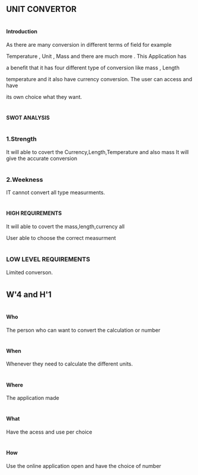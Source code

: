 # <h2>UNIT CONVERTOR
  # <h4> Introduction
  As there are many conversion in different terms of field for example 
  
  Temperature , Unit , Mass and there are much more . This Application has
  
  a benefit that it has four different type of conversion like mass , Length
  
  temperature and it also have currency conversion. The user can access and have 
  
  its own choice what they want.

# <h4>SWOT ANALYSIS
  
  # <h3> 1.Strength
It will able to covert the Currency,Length,Temperature and also mass
  It will give the accurate conversion

# <h3> 2.Weekness
IT cannot convert all type measurments.
  
# <h4>HIGH REQUIREMENTS
It will able to covert the mass,length,currency all
  
  
User able to choose the correct measurment
  
 # <h3> LOW LEVEL REQUIREMENTS
  Limited converson.
  
  # <h2> W'4 and H'1

# <h4> Who
  The person who can want to convert the calculation or number
  
  # <h4> When
  Whenever they need to calculate the different units.
  
  # <h4> Where
  The application made
  
  # <h4> What
  Have the acess and use per choice
  
 # <h4> How
  Use the online application open and have the choice of number
